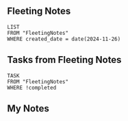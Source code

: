 
## Fleeting Notes
```dataview
LIST
FROM "FleetingNotes"
WHERE created_date = date(2024-11-26) 
```

## Tasks from Fleeting Notes
```dataview
TASK
FROM "FleetingNotes"
WHERE !completed
```

## My Notes
